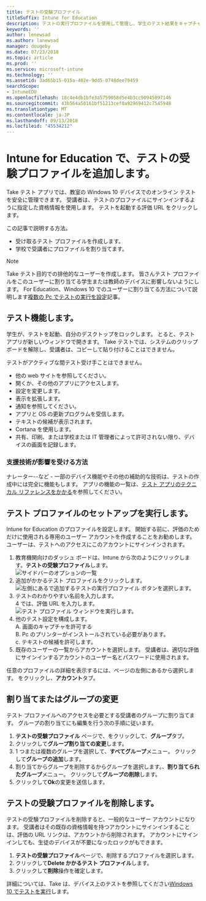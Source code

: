 ```yaml
---
title: テストの受験プロファイル
titleSuffix: Intune for Education
description: テストの実行プロファイルを使用して管理し、学生のテスト結果をキャプチャする方法について説明します。
keywords: ''
author: lenewsad
ms.author: lanewsad
manager: dougeby
ms.date: 07/23/2018
ms.topic: article
ms.prod: ''
ms.service: microsoft-intune
ms.technology: ''
ms.assetid: 3ad65b15-015a-402e-9dd5-0748dee79459
searchScope:
- IntuneEDU
ms.openlocfilehash: 18c4e4db1bfe3a5759058d5e4b3cc90945097146
ms.sourcegitcommit: 43b564a50161bf51213cef0a92969412c7545948
ms.translationtype: MT
ms.contentlocale: ja-JP
ms.lasthandoff: 09/13/2018
ms.locfileid: "45534212"
---
```

# <a name="add-a-take-a-test-profile-in-intune-for-education"></a>Intune for Education で、テストの受験プロファイルを追加します。

Take テスト アプリでは、教室の Windows 10 デバイスでのオンライン テストを安全に管理できます。  受講者は、テストのプロファイルにサインインするように指定した資格情報を使用します。 テストを起動する評価 URL をクリックします。 
 
この記事で説明する方法。
* 受け取るテスト プロファイルを作成します。
* 学校で受講者にプロファイルを割り当てます。  

> [!NOTE]
> Take テスト目的での排他的なユーザーを作成します。 皆さんテスト プロファイルをこのユーザーに割り当てる学生または教師のデバイスに影響しないようにします。 For Education、Windows 10 でのユーザーに割り当てる方法について説明します[複数の Pc でテストの実行を設定](https://technet.microsoft.com/edu/windows/take-a-test-multiple-pcs)記事。

## <a name="take-a-test-features"></a>テスト機能します。
学生が、テストを起動、自分のデスクトップをロックします。 とると、テスト アプリが新しいウィンドウで開きます。 Take テストでは、システムのクリップボードを解除し、受講者は、コピーして貼り付けることはできません。

テストがアクティブな間テスト受け手ことはできません。

* 他の web サイトを参照してください。
* 開くか、その他のアプリにアクセスします。
* 設定を変更します。
* 表示を拡張します。  
* 通知を参照してください。
* アプリと OS の更新プログラムを受信します。
* テキストの候補が表示されます。
* Cortana を使用します。
* 共有、印刷、または学校または IT 管理者によって許可されない限り、デバイスの画面を記録します。

### <a name="how-is-assistive-technology-affected"></a>支援技術が影響を受ける方法
ナレーター--など - 一部のデバイス機能やその他の補助的な技術は、テストの作成中には完全に機能もします。 アプリの機能の一覧は、[テスト アプリのテクニカル リファレンスをかかる](https://docs.microsoft.com/education/windows/take-a-test-app-technical)を参照してください。


## <a name="take-a-test-profile-setup"></a>テスト プロファイルのセットアップを実行します。
Intune for Education のプロファイルを設定します。 開始する前に、評価のためだけに使用される専用のユーザー アカウントを作成することをお勧めします。 ユーザーは、テストへのアクセスにこのアカウントにサインインされます。 

1. 教育機関向けのダッシュ ボードは、Intune から次のようにクリックします。**テストの受験プロファイル**します。    
![サイドバーのオプションの一覧](./media/dashboard-002-left-sidebar-list.png)  
2.  追加がかかるテスト プロファイルをクリックします。  
 ![左側にあるで追加するテストの実行プロファイル ボタンを選択します。](./media/takeatest-001-new-profile.png)  
3. テストのわかりやすい名前を入力します。  
4 では、評価 URL を入力します。  
 ![テスト プロファイル ウィンドウを実行します。](./media/takeatest-002-new-profile-edit-window.png)  
5. 他のテスト設定を構成します。    
    A. 画面のキャプチャを許可する  
    B. Pc のプリンターがインストールされている必要があります。  
    c. テキストの候補を許可します。   
6. 既存のユーザーの一覧からアカウントを選択します。 受講者は、適切な評価にサインインするアカウントのユーザー名とパスワードに使用されます。  

任意のプロファイルの詳細を表示するには、ページの左側にあるから選択します。 をクリックし、**アカウント**タブ。  

## <a name="assign-or-change-groups"></a>割り当てまたはグループの変更
テスト プロファイルへのアクセスを必要とする受講者のグループに割り当てます。 グループの割り当てにも編集を行う次の手順に従います。
1. **テストの受験プロファイル** ページで、をクリックして、**グループ**タブ。 
2. クリックして**グループ割り当ての変更**します。 
3. 1 つまたは複数のグループを選択して、**すべてグループ**メニュー。 クリックして**グループの追加**します。 
4. 割り当てからグループを削除するからグループを選択します。、**割り当てられたグループ**メニュー。 クリックして**グループの削除**します。
5. クリックして**Ok**の変更を送信します。

## <a name="delete-take-a-test-profile"></a>テストの受験プロファイルを削除します。  
テストの受験プロファイルを削除すると、一般的なユーザー アカウントになります。 受講者はその既存の資格情報を持つアカウントにサインインすることは、評価の URL リンクは、アカウントから削除されます。 アカウントにサインインしても、生徒のデバイスが不要になったロックがもできます。

1. **テストの受験プロファイル**ページで、削除するプロファイルを選択します。
2. クリックして**Delete かかるテスト プロファイル**します。
3. クリックして**削除**操作を確定します。

詳細については、Take は、デバイス上のテストを参照してください[Windows 10 でテストを実行](https://technet.microsoft.com/edu/windows/take-tests-in-windows-10)します。
